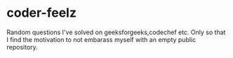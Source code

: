 # coder-feelz
Random questions I've solved on geeksforgeeks,codechef etc. Only so that I find the motivation to not embarass myself with an empty public repository.
